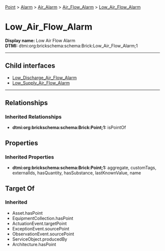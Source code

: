 [Point](../../../../Point.md) > [Alarm](../../../Alarm.md) > [Air_Alarm](../../Air_Alarm.md) > [Air_Flow_Alarm](../Air_Flow_Alarm.md) > [Low_Air_Flow_Alarm](#)
# Low_Air_Flow_Alarm

**Display name:** Low Air Flow Alarm<br />
**DTMI:** dtmi:org:brickschema:schema:Brick:Low_Air_Flow_Alarm;1

---


## Child interfaces
* [Low_Discharge_Air_Flow_Alarm](Low_Discharge_Air_Flow_Alarm.md)
* [Low_Supply_Air_Flow_Alarm](Low_Supply_Air_Flow_Alarm.md)

---
## Relationships
### Inherited Relationships
* **dtmi:org:brickschema:schema:Brick:Point;1:** isPointOf
## Properties
### Inherited Properties
* **dtmi:org:brickschema:schema:Brick:Point;1:** aggregate, customTags, externalIds, hasQuantity, hasSubstance, lastKnownValue, name
## Target Of
### Inherited
* Asset.hasPoint
* EquipmentCollection.hasPoint
* ActuationEvent.targetPoint
* ExceptionEvent.sourcePoint
* ObservationEvent.sourcePoint
* ServiceObject.producedBy
* Architecture.hasPoint
